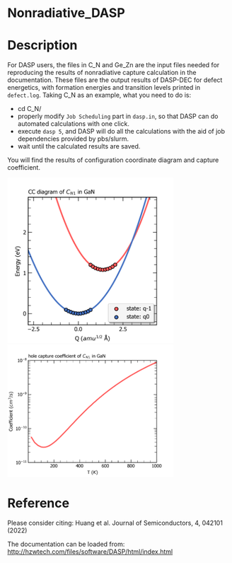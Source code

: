 # Nonradiative_DASP
# Description
For DASP users, the files in C_N and Ge_Zn are the input files needed for reproducing the results of nonradiative capture calculation in the documentation. These files are the output results of DASP-DEC for defect energetics, with formation energies and transition levels printed in `defect.log`. Taking C_N as an example, what you need to do is:

- cd C_N/
- properly modify `Job Scheduling` part in `dasp.in`, so that DASP can do automated calculations with one click.
- execute `dasp 5`, and DASP will do all the calculations with the aid of job dependencies provided by pbs/slurm.
- wait until the calculated results are saved.

You will find the results of configuration coordinate diagram and capture coefficient.

<img src="https://github.com/menglinhuang/nonradiative_DASP/blob/main/images/cc.png" width=375>
<img src="https://github.com/menglinhuang/nonradiative_DASP/blob/main/images/capture.png" width=375>

# Reference
Please consider citing: Huang et al. Journal of Semiconductors, 4, 042101 (2022)

The documentation can be loaded from: http://hzwtech.com/files/software/DASP/html/index.html
